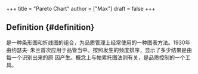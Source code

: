 +++
title = "Pareto Chart"
author = ["Max"]
draft = false
+++

## Definition {#definition}

是一种条形图和折线图的组合，为品质管理上经常使用的一种图表方法。1930年由约瑟夫·
朱兰首次应用于品管当中。按照发生的频度排序，显示了多少结果是由每一个识别出来的原
因产生。概念上与帕累托图法则有关，是品质控制的一个工具。